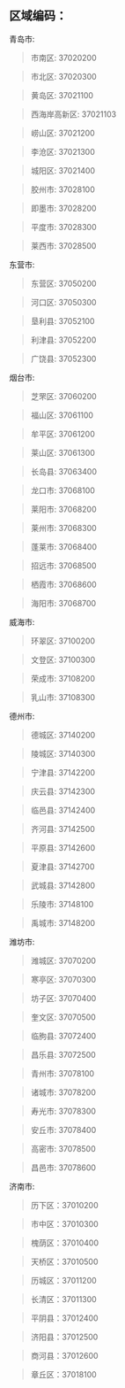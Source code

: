  ## 区域编码：


青岛市:

 > 市南区: 37020200



 > 市北区: 37020300



 > 黄岛区: 37021100



 > 西海岸高新区: 37021103



 > 崂山区: 37021200



 > 李沧区: 37021300



 > 城阳区: 37021400



 > 胶州市: 37028100



 > 即墨市: 37028200



 > 平度市: 37028300



 > 莱西市: 37028500



东营市:

 > 东营区: 37050200



 > 河口区: 37050300



 > 垦利县: 37052100



 > 利津县: 37052200



 > 广饶县: 37052300



烟台市:

 > 芝罘区: 37060200



 > 福山区: 37061100



 > 牟平区: 37061200



 > 莱山区: 37061300



 > 长岛县: 37063400



 > 龙口市: 37068100



 > 莱阳市: 37068200



 > 莱州市: 37068300



 > 蓬莱市: 37068400



 > 招远市: 37068500



 > 栖霞市: 37068600



 > 海阳市: 37068700



威海市:

 > 环翠区: 37100200



 > 文登区: 37100300



 > 荣成市: 37108200



 > 乳山市: 37108300



德州市:

 > 德城区: 37140200



 > 陵城区: 37140300



 > 宁津县: 37142200



 > 庆云县: 37142300



 > 临邑县: 37142400



 > 齐河县: 37142500



 > 平原县: 37142600



 > 夏津县: 37142700



 > 武城县: 37142800



 > 乐陵市: 37148100



 > 禹城市: 37148200



潍坊市:

 > 潍城区: 37070200



 > 寒亭区: 37070300



 > 坊子区: 37070400



 > 奎文区: 37070500



 > 临朐县: 37072400



 > 昌乐县: 37072500



 > 青州市: 37078100



 > 诸城市: 37078200



 > 寿光市: 37078300



 > 安丘市: 37078400



 > 高密市: 37078500



 > 昌邑市: 37078600

济南市:

 > 历下区：37010200

 > 市中区：37010300

 > 槐荫区：37010400

 > 天桥区：37010500

 > 历城区：37011200

 > 长清区：37011300

 > 平阴县：37012400

 > 济阳县：37012500

 > 商河县：37012600

 > 章丘区：37018100







